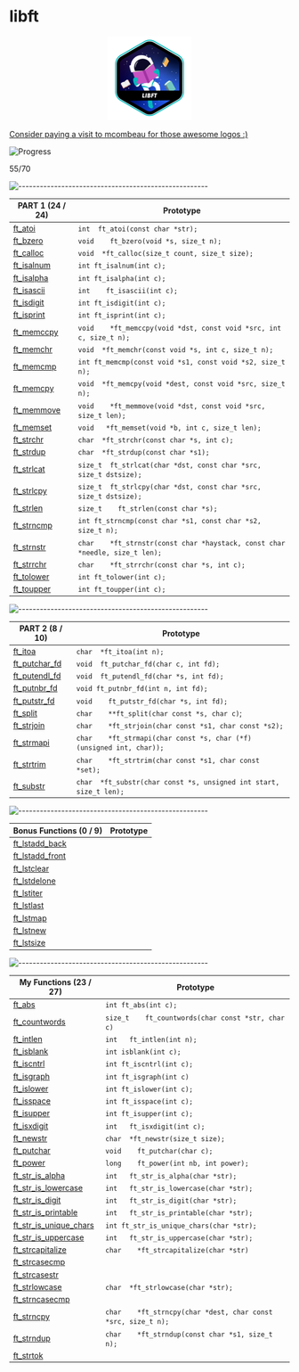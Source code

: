 # libft

<p align="center">
  <img src="https://github.com/mcombeau/mcombeau/blob/main/42_badges/libfte.png" />
</p>

[Consider paying a visit to mcombeau for those awesome logos :) ](https://github.com/mcombeau)

![Progress](https://progress-bar.dev/78/?scale=100&width=800&color=babaca&suffix=%)

55/70


![-----------------------------------------------------](https://raw.githubusercontent.com/andreasbm/readme/master/assets/lines/rainbow.png)


| PART 1 (24 / 24) | Prototype        |
|------------------|---------------------|
| [ft_atoi](srcs/ft_atoi.c) | `int	ft_atoi(const char *str);` |
|  [ft_bzero](srcs/ft_bzero.c)   | `void	ft_bzero(void *s, size_t n);` |
|   [ft_calloc](srcs/ft_calloc.c)  | `void	*ft_calloc(size_t count, size_t size);` |
|   [ft_isalnum](srcs/ft_isalnum.c)  | `int	ft_isalnum(int c);` |
|   [ft_isalpha](srcs/ft_isalpha.c)  | `int	ft_isalpha(int c);` |
|  [ft_isascii](srcs/ft_isascii.c)    | `int	ft_isascii(int c);` |
|    [ft_isdigit](srcs/ft_isdigit.c) | `int	ft_isdigit(int c);` |
|  [ft_isprint](srcs/ft_isprint.c)   | `int	ft_isprint(int c);` |
|   [ft_memccpy](srcs/ft_memccpy.c)  | `void	*ft_memccpy(void *dst, const void *src, int c, size_t n);` |
|  [ft_memchr](srcs/ft_memchr.c)   | `void	*ft_memchr(const void *s, int c, size_t n);` |
|  [ft_memcmp](srcs/ft_memcmp.c)   | `int ft_memcmp(const void *s1, const void *s2, size_t n);` |
|   [ft_memcpy](srcs/ft_memcpy.c)  | `void	*ft_memcpy(void *dest, const void *src, size_t n);` |
|  [ft_memmove](srcs/ft_memmove.c)   | `void	*ft_memmove(void *dst, const void *src, size_t len);` |
| [ft_memset](srcs/ft_memset.c)    |`void	*ft_memset(void *b, int c, size_t len);` |
|   [ft_strchr](srcs/ft_strchr.c)  | `char	*ft_strchr(const char *s, int c);` |
|   [ft_strdup](srcs/ft_strdup.c)  | `char	*ft_strdup(const char *s1);` |
|   [ft_strlcat](srcs/ft_strlcat.c)  | `size_t	ft_strlcat(char *dst, const char *src, size_t dstsize);` |
|   [ft_strlcpy](srcs/ft_strlcpy.c)  | `size_t	ft_strlcpy(char *dst, const char *src, size_t dstsize);` |
|  [ft_strlen](srcs/ft_strlen.c)   | `size_t	ft_strlen(const char *s);` |
|   [ft_strncmp](srcs/ft_strncmp.c)  | `int	ft_strncmp(const char *s1, const char *s2, size_t n);` |
|   [ft_strnstr](srcs/ft_strnstr.c)  | `char	*ft_strnstr(const char *haystack, const char *needle, size_t len);` |
|   [ft_strrchr](srcs/ft_strrchr.c)  | `char	*ft_strrchr(const char *s, int c);` |
|   [ft_tolower](srcs/ft_tolower.c)  | `int	ft_tolower(int c);` |
|   [ft_toupper](srcs/ft_toupper.c)  | `int	ft_toupper(int c);` |


![-----------------------------------------------------](https://raw.githubusercontent.com/andreasbm/readme/master/assets/lines/rainbow.png)


| PART 2 (8 / 10)    | Prototype        |
|------------------|---------------------|
|   [ft_itoa](srcs/ft_itoa.c)  | `char	*ft_itoa(int n);` |
|    [ft_putchar_fd](srcs/ft_putchar_fd.c) | `void	ft_putchar_fd(char c, int fd);` |
|   [ft_putendl_fd](srcs/ft_putendl_fd.c)  | `void	ft_putendl_fd(char *s, int fd);` |
|   [ft_putnbr_fd](srcs/ft_putnbr_fd.c) | `void	ft_putnbr_fd(int n, int fd);` |
|   [ft_putstr_fd](srcs/ft_putstr_fd.c)  | `void	ft_putstr_fd(char *s, int fd);` |
|   [ft_split](srcs/ft_split.c)  | `char	**ft_split(char const *s, char c)`; |
|   [ft_strjoin](srcs/ft_strjoin.c)  | `char	*ft_strjoin(char const *s1, char const *s2);` |
|    [ft_strmapi](srcs/ft_strmapi.c) | `char	*ft_strmapi(char const *s, char (*f)(unsigned int, char));` |
|   [ft_strtrim](srcs/ft_strtrim.c)  | `char	*ft_strtrim(char const *s1, char const *set);` |
|   [ft_substr](srcs/ft_substr.c)  | `char	*ft_substr(char const *s, unsigned int start, size_t len);` |


![-----------------------------------------------------](https://raw.githubusercontent.com/andreasbm/readme/master/assets/lines/rainbow.png)


| Bonus Functions (0 / 9)    | Prototype        |
|------------------|---------------------|
|   [ft_lstadd_back](srcs/ft_lstadd_back.c)  |  |
|   [ft_lstadd_front](srcs/ft_lstadd_front.c)  |  |
|   [ft_lstclear](srcs/ft_lstclear.c)  |  |
|   [ft_lstdelone](srcs/ft_lstdelone.c)  |  |
|   [ft_lstiter](srcs/ft_lstiter.c)  |  |
|   [ft_lstlast](srcs/ft_lstlast.c)  |  |
|   [ft_lstmap](srcs/ft_lstmap.c)  |  |
|   [ft_lstnew](srcs/ft_lstnew.c)  |  |
|   [ft_lstsize](srcs/ft_lstsize.c)  |  |


![-----------------------------------------------------](https://raw.githubusercontent.com/andreasbm/readme/master/assets/lines/rainbow.png)

| My Functions (23 / 27)    | Prototype        |
|------------------|---------------------|
|   [ft_abs](srcs/ft_abs.c)  | `int	ft_abs(int c);` |
|   [ft_countwords](srcs/ft_countwords.c)  | `size_t	ft_countwords(char const *str, char c)` |
|   [ft_intlen](srcs/ft_intlen.c)  | `int	ft_intlen(int n);` |
|   [ft_isblank](srcs/ft_isblank.c)  | `int	isblank(int c);` |
|   [ft_iscntrl](srcs/ft_iscntrl.c)  | `int	ft_iscntrl(int c);` |
|   [ft_isgraph](srcs/ft_isgraph.c)  | `int	ft_isgraph(int c)` |
|   [ft_islower](srcs/ft_islower.c)  | `int	ft_islower(int c);` |
|   [ft_isspace](srcs/ft_isspace.c)  | `int	ft_isspace(int c);` |
|   [ft_isupper](srcs/ft_isupper.c)  | `int	ft_isupper(int c);` |
|   [ft_isxdigit](srcs/ft_isxdigit.c)  | `int	ft_isxdigit(int c);` |
|   [ft_newstr](srcs/ft_newstr.c)  | `char	*ft_newstr(size_t size);` |
|   [ft_putchar](srcs/ft_putchar.c)  | `void	ft_putchar(char c);` |
|   [ft_power](srcs/ft_power.c)  | `long	ft_power(int nb, int power);` |
|   [ft_str_is_alpha](srcs/ft_str_is_alpha.c)  | `int	ft_str_is_alpha(char *str);` |
|   [ft_str_is_lowercase](srcs/ft_str_is_lowercase.c)  | `int	ft_str_is_lowercase(char *str);` |
|   [ft_str_is_digit](srcs/ft_str_is_digit.c)  | `int	ft_str_is_digit(char *str);` |
|   [ft_str_is_printable](srcs/ft_str_is_printable.c)  | `int	ft_str_is_printable(char *str);` |
|   [ft_str_is_unique_chars](srcs/ft_str_is_unique_chars.c)  | `int	ft_str_is_unique_chars(char *str);` |
|   [ft_str_is_uppercase](srcs/ft_str_is_uppercase.c)  | `int	ft_str_is_uppercase(char *str);` |
|   [ft_strcapitalize](srcs/ft_strcapitalize.c)  | `char	*ft_strcapitalize(char *str)` |
|   [ft_strcasecmp](srcs/ft_strcasecmp.c)  |  |
|   [ft_strcasestr](srcs/ft_strcasestr.c)  |  |
|   [ft_strlowcase](srcs/ft_strlowcase.c)  | `char	*ft_strlowcase(char *str);` |
|   [ft_strncasecmp](srcs/ft_strncasecmp.c)  |  |
|   [ft_strncpy](srcs/ft_strncpy.c)  | `char	*ft_strncpy(char *dest, char const *src, size_t n);` |
|   [ft_strndup](srcs/ft_strndup.c)  | `char	*ft_strndup(const char *s1, size_t n);` |
|   [ft_strtok](srcs/ft_strtok.c)  |  |
